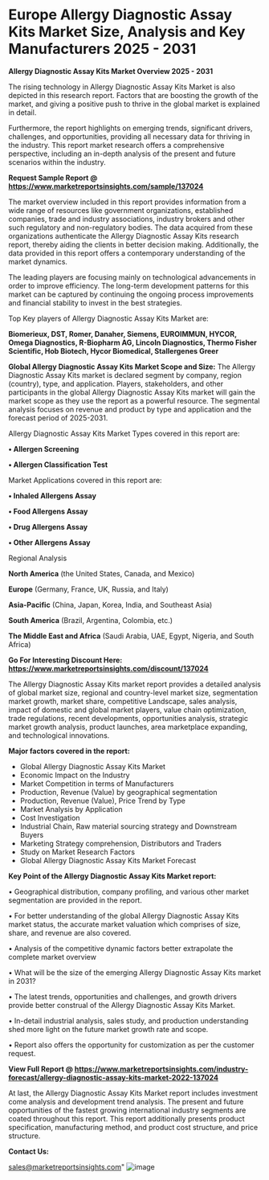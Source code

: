 # Europe Allergy Diagnostic Assay Kits Market Size, Analysis and Key Manufacturers 2025 - 2031

<Strong> Allergy Diagnostic Assay Kits Market Overview 2025 - 2031</strong>

The rising technology in Allergy Diagnostic Assay Kits Market is also depicted in this research report. Factors that are boosting the growth of the market, and giving a positive push to thrive in the global market is explained in detail.

Furthermore, the report highlights on emerging trends, significant drivers, challenges, and opportunities, providing all necessary data for thriving in the industry. This report market research offers a comprehensive perspective, including an in-depth analysis of the present and future scenarios within the industry.

<strong>Request Sample Report @ <a href=https://www.marketreportsinsights.com/sample/137024>https://www.marketreportsinsights.com/sample/137024</a></strong>

The market overview included in this report provides information from a wide range of resources like government organizations, established companies, trade and industry associations, industry brokers and other such regulatory and non-regulatory bodies. The data acquired from these organizations authenticate the Allergy Diagnostic Assay Kits research report, thereby aiding the clients in better decision making. Additionally, the data provided in this report offers a contemporary understanding of the market dynamics.

The leading players are focusing mainly on technological advancements in order to improve efficiency. The long-term development patterns for this market can be captured by continuing the ongoing process improvements and financial stability to invest in the best strategies.

Top Key players of Allergy Diagnostic Assay Kits Market are:

<strong>Biomerieux, DST, Romer, Danaher, Siemens, EUROIMMUN, HYCOR, Omega Diagnostics, R-Biopharm AG, Lincoln Diagnostics, Thermo Fisher Scientific, Hob Biotech, Hycor Biomedical, Stallergenes Greer</strong>

<strong><b>Global Allergy Diagnostic Assay Kits Market Scope and Size:</b></strong>
The Allergy Diagnostic Assay Kits market is declared segment by company, region (country), type, and application. Players, stakeholders, and other participants in the global Allergy Diagnostic Assay Kits market will gain the market scope as they use the report as a powerful resource. The segmental analysis focuses on revenue and product by type and application and the forecast period of 2025-2031.

Allergy Diagnostic Assay Kits Market Types covered in this report are:

<strong>• Allergen Screening

• Allergen Classification Test</strong>

Market Applications covered in this report are:

<strong>• Inhaled Allergens Assay

• Food Allergens Assay

• Drug Allergens Assay

• Other Allergens Assay</strong> 

Regional Analysis

<strong>North America</strong> (the United States, Canada, and Mexico)

<strong>Europe</strong> (Germany, France, UK, Russia, and Italy)

<strong>Asia-Pacific</strong> (China, Japan, Korea, India, and Southeast Asia)

<strong>South America</strong> (Brazil, Argentina, Colombia, etc.)

<strong>The Middle East and Africa</strong> (Saudi Arabia, UAE, Egypt, Nigeria, and South Africa)

<strong>Go For Interesting Discount Here: <a href=https://www.marketreportsinsights.com/discount/137024>https://www.marketreportsinsights.com/discount/137024</a></strong>

The Allergy Diagnostic Assay Kits market report provides a detailed analysis of global market size, regional and country-level market size, segmentation market growth, market share, competitive Landscape, sales analysis, impact of domestic and global market players, value chain optimization, trade regulations, recent developments, opportunities analysis, strategic market growth analysis, product launches, area marketplace expanding, and technological innovations.

<strong><b>Major factors covered in the report:</b></strong>
<ul>
  <li>Global Allergy Diagnostic Assay Kits Market </li>
  <li>Economic Impact on the Industry</li>
  <li>Market Competition in terms of Manufacturers</li>
  <li>Production, Revenue (Value) by geographical segmentation</li>
  <li>Production, Revenue (Value), Price Trend by Type</li>
  <li>Market Analysis by Application</li>
  <li>Cost Investigation</li>
  <li>Industrial Chain, Raw material sourcing strategy and Downstream Buyers</li>
  <li>Marketing Strategy comprehension, Distributors and Traders</li>
  <li>Study on Market Research Factors</li>
  <li>Global Allergy Diagnostic Assay Kits Market Forecast</li>
</ul>

<strong><b>Key Point of the Allergy Diagnostic Assay Kits Market report:</b></strong>

• Geographical distribution, company profiling, and various other market segmentation are provided in the report.

• For better understanding of the global Allergy Diagnostic Assay Kits market status, the accurate market valuation which comprises of size, share, and revenue are also covered.

• Analysis of the competitive dynamic factors better extrapolate the complete market overview

• What will be the size of the emerging Allergy Diagnostic Assay Kits market in 2031?

• The latest trends, opportunities and challenges, and growth drivers provide better construal of the Allergy Diagnostic Assay Kits Market.

• In-detail industrial analysis, sales study, and production understanding shed more light on the future market growth rate and scope.

• Report also offers the opportunity for customization as per the customer request.

<strong><b>View Full Report @ <a href=https://www.marketreportsinsights.com/industry-forecast/allergy-diagnostic-assay-kits-market-2022-137024>https://www.marketreportsinsights.com/industry-forecast/allergy-diagnostic-assay-kits-market-2022-137024</a></b></strong>


At last, the Allergy Diagnostic Assay Kits Market report includes investment come analysis and development trend analysis. The present and future opportunities of the fastest growing international industry segments are coated throughout this report. This report additionally presents product specification, manufacturing method, and product cost structure, and price structure.

<strong>Contact Us:</strong>

sales@marketreportsinsights.com"
![image](https://github.com/user-attachments/assets/e40c9efd-5178-4a03-9fd6-8abcfe5e6ab1)
